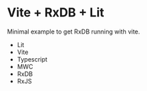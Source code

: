 # Vite + RxDB + Lit

Minimal example to get RxDB running with vite.

- Lit
- Vite
- Typescript
- MWC
- RxDB
- RxJS

